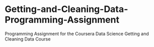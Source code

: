 # Getting-and-Cleaning-Data-Programming-Assignment
Programming Assignment for the Coursera Data Science Getting and Cleaning Data Course
